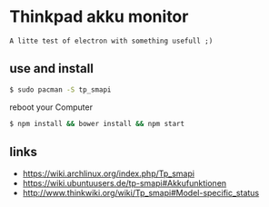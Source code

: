 # Thinkpad akku monitor

```
A litte test of electron with something usefull ;)
```

## use and install

```bash
$ sudo pacman -S tp_smapi
```

reboot your Computer

```bash
$ npm install && bower install && npm start


```

## links

* https://wiki.archlinux.org/index.php/Tp_smapi
* https://wiki.ubuntuusers.de/tp-smapi#Akkufunktionen
* http://www.thinkwiki.org/wiki/Tp_smapi#Model-specific_status
